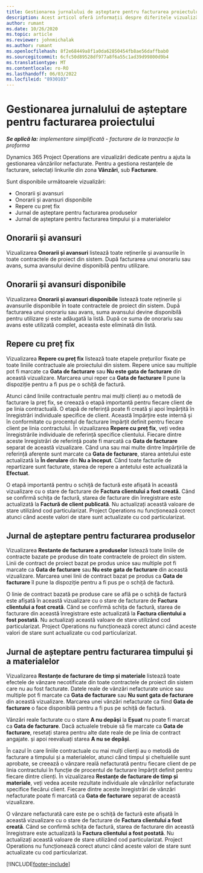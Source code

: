 ```yaml
---
title: Gestionarea jurnalului de așteptare pentru facturarea proiectului
description: Acest articol oferă informații despre diferitele vizualizări disponibile pentru a fi utilizate atunci când gestionați întârzierea de facturare pe proiecte.
author: rumant
ms.date: 10/26/2020
ms.topic: article
ms.reviewer: johnmichalak
ms.author: rumant
ms.openlocfilehash: 8f2e68449a8f1a0da62850454fb8ae56daffbab0
ms.sourcegitcommit: 6cfc50d89528df977a8f6a55c1ad39d99800d9b4
ms.translationtype: MT
ms.contentlocale: ro-RO
ms.lasthandoff: 06/03/2022
ms.locfileid: "8930103"
---
```

# <a name="manage-project-billing-backlog"></a>Gestionarea jurnalului de așteptare pentru facturarea proiectului 

_**Se aplică la:** implementare simplificată - facturare de la tranzacție la proforma_

Dynamics 365 Project Operations are vizualizări dedicate pentru a ajuta la gestionarea vânzărilor nefacturate. Pentru a gestiona restanțele de facturare, selectați linkurile din zona **Vânzări**, sub **Facturare**. 

Sunt disponibile următoarele vizualizări:

- Onorarii și avansuri
- Onorarii și avansuri disponibile
- Repere cu preț fix
- Jurnal de așteptare pentru facturarea produselor
- Jurnal de așteptare pentru facturarea timpului și a materialelor

## <a name="retainers-and-advances"></a>Onorarii și avansuri

Vizualizarea **Onorarii și avansuri** listează toate reținerile și avansurile în toate contractele de proiect din sistem. După facturarea unui onorariu sau avans, suma avansului devine disponibilă pentru utilizare.

## <a name="available-retainers-and-advances"></a>Onorarii și avansuri disponibile

Vizualizarea **Onorarii și avansuri disponibile** listează toate reținerile și avansurile disponibile în toate contractele de proiect din sistem. După facturarea unui onorariu sau avans, suma avansului devine disponibilă pentru utilizare și este adăugată la listă. După ce suma de onorariu sau avans este utilizată complet, aceasta este eliminată din listă.

## <a name="fixed-price-milestones"></a>Repere cu preț fix

Vizualizarea **Repere cu preț fix** listează toate etapele prețurilor fixate pe toate liniile contractuale ale proiectului din sistem. Repere unice sau multiple pot fi marcate ca **Gata de facturare** sau **Nu este gata de facturare** din această vizualizare. Marcarea unui reper ca **Gata de facturare** îl pune la dispoziție pentru a fi pus pe o schiță de factură.

Atunci când liniile contractuale pentru mai mulți clienți au o metodă de facturare la preț fix, se creează o etapă importantă pentru fiecare client de pe linia contractuală. O etapă de referință poate fi creată și apoi împărțită în înregistrări individuale specifice de client. Această împărțire este internă și în conformitate cu procentul de facturare împărțit definit pentru fiecare client pe linia contractului. În vizualizarea **Repere cu preț fix**, veți vedea înregistrările individuale de referință specifice clientului. Fiecare dintre aceste înregistrări de referință poate fi marcată ca **Gata de facturare** separat de această vizualizare. Când una sau mai multe dintre împărțirile de referință aferente sunt marcate ca **Gata de facturare**, starea antetului este actualizată la **În derulare** din **Nu a început**. Când toate facturile de repartizare sunt facturate, starea de repere a antetului este actualizată la **Efectuat**.

O etapă importantă pentru o schiță de factură este afișată în această vizualizare cu o stare de facturare de **Factura clientului a fost creată**. Când se confirmă schița de factură, starea de facturare din înregistrare este actualizată la **Factură de client publicată**. Nu actualizați această valoare de stare utilizând cod particularizat. Project Operations nu funcționează corect atunci când aceste valori de stare sunt actualizate cu cod particularizat.

## <a name="product-billing-backlog"></a>Jurnal de așteptare pentru facturarea produselor

Vizualizarea **Restante de facturare a produselor** listează toate liniile de contracte bazate pe produse din toate contractele de proiect din sistem. Linii de contract de proiect bazat pe produs unice sau multiple pot fi marcate ca **Gata de facturare** sau **Nu este gata de facturare** din această vizualizare. Marcarea unei linii de contract bazat pe produs ca **Gata de facturare** îl pune la dispoziție pentru a fi pus pe o schiță de factură.

O linie de contract bazată pe produse care se află pe o schiță de factură este afișată în această vizualizare cu o stare de facturare de **Factura clientului a fost creată**. Când se confirmă schița de factură, starea de facturare din această înregistrare este actualizată la **Factura clientului a fost postată**. Nu actualizați această valoare de stare utilizând cod particularizat. Project Operations nu funcționează corect atunci când aceste valori de stare sunt actualizate cu cod particularizat.

## <a name="time-and-material-billing-backlog"></a>Jurnal de așteptare pentru facturarea timpului și a materialelor

Vizualizarea **Restanțe de facturare de timp și materiale** listează toate efectele de vânzare necotificate din toate contractele de proiect din sistem care nu au fost facturate. Datele reale de vânzări nefacturate unice sau multiple pot fi marcate ca **Gata de facturare** sau **Nu sunt gata de facturare** din această vizualizare. Marcarea unei vânzări nefacturate ca fiind **Gata de facturare** o face disponibilă pentru a fi pus pe schiță de factură.

Vânzări reale facturate cu o stare **A nu depăși** la **Eșuat** nu poate fi marcat ca **Gata de facturare**. Dacă actualele trebuie să fie marcate ca **Gata de facturare**, resetați starea pentru alte date reale de pe linia de contract angajate. și apoi reevaluați starea **A nu se depăși**.

În cazul în care liniile contractuale cu mai mulți clienți au o metodă de facturare a timpului și a materialelor, atunci când timpul și cheltuielile sunt aprobate, se creează o vânzare reală nefacturată pentru fiecare client de pe linia contractului în funcție de procentul de facturare împărțit definit pentru fiecare dintre clienți. În vizualizarea **Restanțe de facturare de timp și materiale**, veți vedea aceste rezultate individuale ale vânzărilor nefacturate specifice fiecărui client. Fiecare dintre aceste înregistrări de vânzări nefacturate poate fi marcată ca **Gata de facturare** separat de această vizualizare.

O vânzare nefacturată care este pe o schiță de factură este afișată în această vizualizare cu o stare de facturare de **Factura clientului a fost creată**. Când se confirmă schița de factură, starea de facturare din această înregistrare este actualizată la **Factura clientului a fost postată**. Nu actualizați această valoare de stare utilizând cod particularizat. Project Operations nu funcționează corect atunci când aceste valori de stare sunt actualizate cu cod particularizat.


[!INCLUDE[footer-include](../../includes/footer-banner.md)]
